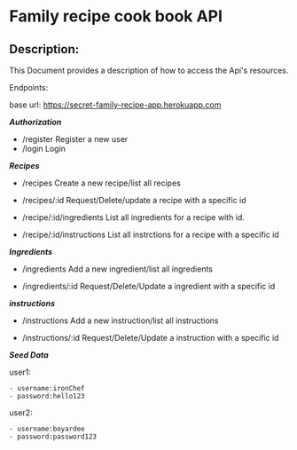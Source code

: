 # Family recipe cook book API

## Description:

This Document provides a description of how to access the Api's resources.

Endpoints:

base url: https://secret-family-recipe-app.herokuapp.com

***Authorization***

- /register      Register a new user
- /login         Login

***Recipes***

- /recipes                      Create a new recipe/list all recipes
               
- /recipes/:id                  Request/Delete/update a recipe with a specific id    
                     
- /recipe/:id/ingredients               List all ingredients for a recipe with id. 

- /recipe/:id/instructions              List all instrctions for a recipe with a specific id

***Ingredients***         
                                   
- /ingredients                      Add a new ingredient/list all ingredients
               
- /ingredients/:id                  Request/Delete/Update a ingredient with a specific id  

***instructions***         
                                   
- /instructions                      Add a new instruction/list all instructions
               
- /instructions/:id                  Request/Delete/Update a instruction with a specific id    
                
                     

***Seed Data***

user1:

    - username:ironChef
    - password:hello123


user2:

    - username:boyardee
    - password:password123



